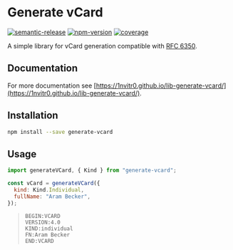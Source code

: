 # Generate vCard

[![semantic-release](https://img.shields.io/badge/%20%20%F0%9F%93%A6%F0%9F%9A%80-semantic--release-e10079.svg)](https://github.com/semantic-release/semantic-release)
[![npm-version](https://img.shields.io/npm/v/generate-vcard?logo=npm)](https://www.npmjs.com/package/generate-vcard)
[![coverage](https://img.shields.io/codecov/c/github/1nVitr0/lib-generate-vcard?logo=codecov&token=D1VD9GHM8B)](https://codecov.io/gh/1nVitr0/lib-generate-vcard)

A simple library for vCard generation compatible with [RFC 6350](https://tools.ietf.org/html/rfc6350).

## Documentation

For more documentation see [https://1nvitr0.github.io/lib-generate-vcard/](https://1nvitr0.github.io/lib-generate-vcard/).

## Installation

```bash
npm install --save generate-vcard
```

## Usage

```javascript
import generateVCard, { Kind } from "generate-vcard";

const vCard = generateVCard({
  kind: Kind.Individual,
  fullName: "Aram Becker",
});
```

> ```text
> BEGIN:VCARD
> VERSION:4.0
> KIND:individual
> FN:Aram Becker
> END:VCARD
> ```
